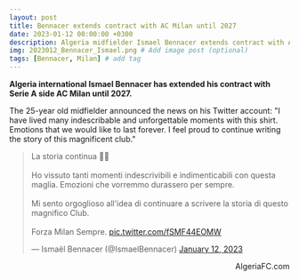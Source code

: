 ```yaml
---
layout: post
title: Bennacer extends contract with AC Milan until 2027
date: 2023-01-12 00:00:00 +0300
description: Algeria midfielder Ismael Bennacer extends contract with AC Milan until 2027 # Add post description (optional)
img: 2023012_Bennacer_Ismael.png # Add image post (optional)
tags: [Bennacer, Milan] # add tag
---
```

**Algeria international Ismael Bennacer has extended his contract with Serie A side AC Milan until 2027.**

The 25-year old midfielder announced the news on his Twitter account: "I have lived many indescribable and unforgettable moments with this shirt. Emotions that we would like to last forever. I feel proud to continue writing the story of this magnificent club."

<p style="text-align:center"><blockquote class="twitter-tweet"><p lang="it" dir="ltr">La storia continua ✍🏽<br><br>Ho vissuto tanti momenti indescrivibili e indimenticabili con questa maglia. Emozioni che vorremmo durassero per sempre.<br><br>Mi sento orgoglioso all&#39;idea di continuare a scrivere la storia di questo magnifico Club.<br><br>Forza Milan Sempre. <a href="https://t.co/fSMF44EOMW">pic.twitter.com/fSMF44EOMW</a></p>&mdash; Ismaël Bennacer (@IsmaelBennacer) <a href="https://twitter.com/IsmaelBennacer/status/1613637251107520512?ref_src=twsrc%5Etfw">January 12, 2023</a></blockquote> <script async src="https://platform.twitter.com/widgets.js" charset="utf-8"></script></p>

<p style="text-align:right">AlgeriaFC.com</p>
